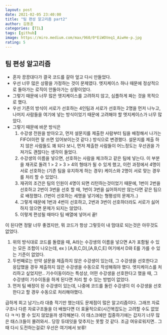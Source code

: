 ```yaml
---
layout: post
date: 2021-02-05 23:40:00
title: "팀 편성 알고리즘 part2"
author: 김동훈
categories: [TIL]
tags: [github]
image: https://miro.medium.com/max/960/0*EiWOVeq1_AiwHe-p.jpg
rating: 5
---
```


## 팀 편성 알고리즘

- 혼자 끙끙대다가 결국 코드를 갈아 엎고 다시 만들었다.
- 우선 너무 많은 상황을 가정하는 것이 문제였다. 엣지케이스 하나 때문에 정상적으로 돌아가는 로직이 안돌아가는 상황이었다.
- 그렇기 때문에 너무 많은 엣지케이스를 고려하지 않고, 심플하게 짜는 것을 목적으로 했다.
- 우선 기존의 방식이 서로가 선호하는 4인팀과 서로가 선호하는 2명을 먼저 나누고, 나머지 사람들을 여기에 넣는 방식이었기 때문에 고려해야 할 엣지케이스가 너무 많았다.
- 그렇기 때문에 바꾼 방식은
  1. 수강생 전원을 받아오고, 먼저 설문지를 제출한 사람부터 팀을 배정해서 나가는 FIFO(이런 말 쓰면 있어보이는것 같다.) 방식으로 변경했다. 설문지를 제출 하지 않은 사람들도 꽤 되다 보니, 먼저 제출한 사람들이 어느정도는 우선권을 가져가도 괜찮다는 생각이 들었다.
  2. 수강생의 이름을 넣으면, 선호하는 사람을 체크하고 같은 팀에 넣는다. 이 부분을 재귀로 돌려 1 > 2 > 3 > 4의 형태가 될 수 있게 했고, 이런 과정에서 4명이 서로 선호하는 (기존 팀을 유지하게 하는 경우) 케이스와 2명이 서로 맞는 경우를 처리 할 수 있었다.
  3. 재귀의 조건은 팀의 인원이 4명이 되면 리턴하는것이었기 때문에, 1번이 2번을 선호하고 2번이 3번을 선호 할 때, 1번이 3번을 싫어하지만 않는다면 같은 팀으로 배정했다. (1번이 선호하는 세명을 넣기에는 형평성의 문제가..)
  4. 그렇게 때문에 1번과 4번이 선호하고, 2번과 3번이 선호하더라도 서로가 싫어하지 않으면 문제가 되지는 않았다.
  5. 이렇게 편성될 때마다 팀 배열에 넣어서 끝!

이 된다면 정말 너무 좋겠지만, 뭐 코드가 항상 그렇듯이 내 맘대로 되는것은 아무것도 없었다.

1. 위의 방식대로 코드를 돌렸을 때, A라는 수강생의 이름을 넣으면 A가 포함될 수 있는 모든 조합이 나오는데, ex ) [A,B,C,D],[A,B,C,E]
   여기에서 D와 E를 가를 수 있는 기준이 없었다.
2. 두번째로는 만약 설문을 제출하지 않은 수강생이 있는데, 그 수강생을 선호한다고 응답했을 경우 제출하지 않은 수강생을 수동으로 작성해줘야 했다.
   엣지케이스를 처리하고 싶었지만.. 기수이동이라는 특성상, 어떤 수강생을 선호한다고 했을 때, 그 수강생이 기수이동을 하게 된다면 처리 할 수 있는 방법이 없었다.
3. 먼저 팀 배정이 된 수강생이 있는데, 나중에 코드를 돌린 수강생이 이 수강생을 선호한다고 할 경우 수동으로 처리해야했다.

급하게 회고 남기느라 대충 적기만 했는데도 문제점이 많은 알고리즘이다. 그래프 자료구조나 다른 자료구조들을 더 배웠다면 더 효율적으로(시간복잡도는 고려할 수도 없었다 ㅋㅋ) 짤 수 있지 않았을까 생각해본다.
이 태스크에만 집중하기에는 갑자기 너무 많은 태스크들이 몰려와서.. 당장 듀데잇을 맞추지는 못할 것 같다. 조금 여유로워지면.. 그때 다시 도전하는걸로! 우선은 여기에서 보류!
